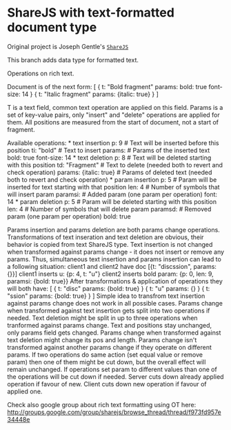 ShareJS with text-formatted document type
=======

Original project is Joseph Gentle's [`ShareJS`](https://github.com/josephg/ShareJS)

This branch adds data type for formatted text.

Operations on rich text.

Document is of the next form:
[
    {
        t: "Bold fragment"
        params:
            bold: true
            font-size: 14
    }
    {
        t: "Italic fragment"
        params: {italic: true}
    }
]

T is a text field, common text operation are applied on this field.
Params is a set of key-value pairs, only "insert" and "delete" operations are applied for them.
All positions are measured from the start of document, not a start of fragment.

Available operations:
    * text insertion
        p: 9                    # Text will be inserted before this position
        ti: "bold"              # Text to insert
        params:                 # Params of the inserted text
            bold: true
            font-size: 14
    * text deletion
        p: 8                    # Text will be deleted starting with this position
        td: "Fragment"          # Text to delete (needed both to revert and check operation)
        params: {italic: true}  # Params of deleted text (needed both to revert and check operation)
    * param insertion
        p: 5                    # Param will be inserted for text starting with that position
        len: 4                  # Number of symbols that will insert param
        paramsi:                # Added param (one param per operation)
            font: 14
    * param deletion
        p: 5                    # Param will be deleted starting with this position
        len: 4                  # Number of symbols that will delete param
        paramsd:                # Removed param (one param per operation)
            bold: true

Params insertion and params deletion are both params change operations.
Transformations of text inseration and text deletion are obvious, their behavior
is copied from text ShareJS type.
Text insertion is not changed when transformed against params change - it does
not insert or remove any params. Thus, simultaneous text insertion and params
insertion can lead to a following situation:
client1 and client2 have doc [{t: "discssion", params: {}}]
client1 inserts u: {p: 4, t: "u"}
client2 inserts bold param: {p: 0, len: 9, paramsi: {bold: true}}
After transformations & application of operations they will both have:
[
    {
        t: "disc"
        params: {bold: true}
    }
    {
        t: "u"
        params: {}
    }
    {
        t: "ssion"
        params: {bold: true}
    }
]
Simple idea to transfrom text insertion against params change does not work in all
possible cases.
Params change when transformed against text insertion gets split into two operations
if needed.
Text deletion might be split in up to three operations when tranformed against params
change. Text and positions stay unchanged, only params field gets changed.
Params change when transformed against text deletion might change its pos and length.
Params change isn't transformed against another params change if they operate on
different params. If two operations do same action (set equal value or remove param)
then one of them might be cut down, but the overall effect will remain unchanged.
If operations set param to different values than one of the operations will be cut
down if needed. Server cuts down already applied operation if favour of new. Client
cuts down new operation if favour of applied one.

Check also google group about rich text formatting using OT here: http://groups.google.com/group/sharejs/browse_thread/thread/f973fd957e34448e
